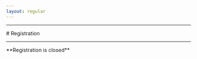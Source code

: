 ```yaml
---
layout: regular
---
```


<hr style="clear: both;" />
# Registration 
<hr style="clear: both;" />
**Registration is closed** <br />
